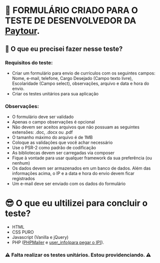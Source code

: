 # 🚀 FORMULÁRIO CRIADO PARA O TESTE DE DESENVOLVEDOR DA [Paytour](https://www.paytour.com.br/).

## 🤔 O que eu precisei fazer nesse teste?

### Requisitos do teste:

* Criar um formulário para envio de currículos com os seguintes campos: Nome, e-mail, telefone, Cargo Desejado (Campo texto livre), Escolaridade (Campo select), observações, arquivo e data e hora do envio.
* Criar os testes unitários para sua aplicação

### Observações:

* O formulário deve ser validado
* Apenas o campo observações é opcional
* Não devem ser aceitos arquivos que não possuam as seguintes extensões: .doc, .docx ou .pdf
* O tamanho máximo do arquivo é de 1MB
* Coloque as validações que você achar necessário
* Use o PSR-2 como padrão de codificação
* As bibliotecas devem ser carregadas via composer
* Fique à vontade para usar qualquer framework da sua preferência (ou nenhum)
* Os dados devem ser armazenados em um banco de dados. Além das informações acima, o IP e a data e hora do envio devem ficar registrados
* Um e-mail deve ser enviado com os dados do formulário

# 😎 O que eu ultilizei para concluir o teste?

* HTML
* CSS PURO
* Javascript (Vanilla e jQuery)
* PHP ([PHPMailer](https://github.com/PHPMailer/PHPMailer) e [user_info(para pegar o IP)](https://github.com/Fortune-dot/user_info)).

### ⚠️ Falta realizar os testes unitários. Estou providenciando. ⚠️

